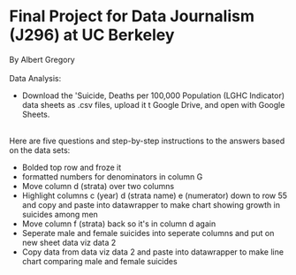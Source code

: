 # Final Project for Data Journalism (J296) at UC Berkeley
By Albert Gregory
<br>
<br>
Data Analysis:
* Download the 'Suicide, Deaths per 100,000 Population (LGHC Indicator) data sheets as .csv files, upload it t Google Drive, and open with Google Sheets. 
<br>
Here are five questions and step-by-step instructions to the answers based on the data sets:
<br>

* Bolded top row and froze it
* formatted numbers for denominators in column G
* Move column d (strata) over two columns
* Highlight columns c (year) d (strata name) e (numerator) down to row 55 and copy and paste into datawrapper to make chart showing growth in suicides among men
* Move column f (strata) back so it's in column d again
* Seperate male and female suicides into seperate columns and put on new sheet data viz data 2
* Copy data from data viz data 2 and paste into datawrapper to make line chart comparing male and female suicides
